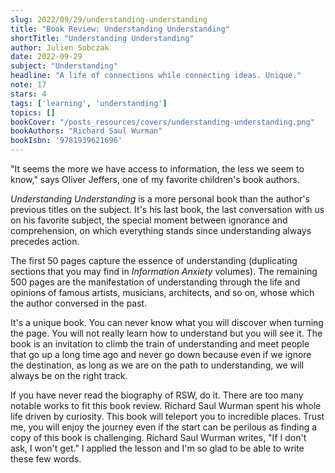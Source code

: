 ```yaml
---
slug: 2022/09/29/understanding-understanding
title: "Book Review: Understanding Understanding"
shortTitle: "Understanding Understanding"
author: Julien Sobczak
date: 2022-09-29
subject: "Understanding"
headline: "A life of connections while connecting ideas. Unique."
note: 17
stars: 4
tags: ['learning', 'understanding']
topics: []
bookCover: "/posts_resources/covers/understanding-understanding.png"
bookAuthors: "Richard Saul Wurman"
bookIsbn: '9781939621696'
---
```


"It seems the more we have access to information, the less we seem to know," says Oliver Jeffers, one of my favorite children's book authors.

_Understanding Understanding_ is a more personal book than the author's previous titles on the subject. It's his last book, the last conversation with us on his favorite subject, the special moment between ignorance and comprehension, on which everything stands since understanding always precedes action.

The first 50 pages capture the essence of understanding (duplicating sections that you may find in _Information Anxiety_ volumes). The remaining 500 pages are the manifestation of understanding through the life and opinions of famous artists, musicians, architects, and so on, whose which the author conversed in the past.

It's a unique book. You can never know what you will discover when turning the page. You will not really learn how to understand but you will see it. The book is an invitation to climb the train of understanding and meet people that go up a long time ago and never go down because even if we ignore the destination, as long as we are on the path to understanding, we will always be on the right track.

If you have never read the biography of RSW, do it. There are too many notable works to fit this book review. Richard Saul Wurman spent his whole life driven by curiosity. This book will teleport you to incredible places. Trust me, you will enjoy the journey even if the start can be perilous as finding a copy of this book is challenging. Richard Saul Wurman writes, "If I don't ask, I won't get." I applied the lesson and I'm so glad to be able to write these few words.
    